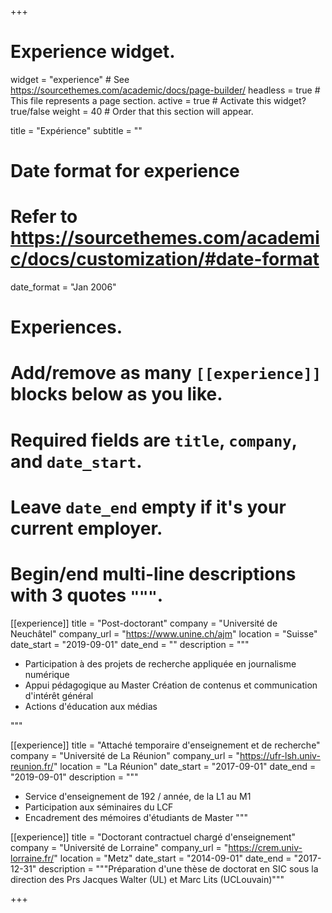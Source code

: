 +++
# Experience widget.
widget = "experience"  # See https://sourcethemes.com/academic/docs/page-builder/
headless = true  # This file represents a page section.
active = true  # Activate this widget? true/false
weight = 40  # Order that this section will appear.

title = "Expérience"
subtitle = ""

# Date format for experience
#   Refer to https://sourcethemes.com/academic/docs/customization/#date-format
date_format = "Jan 2006"

# Experiences.
#   Add/remove as many `[[experience]]` blocks below as you like.
#   Required fields are `title`, `company`, and `date_start`.
#   Leave `date_end` empty if it's your current employer.
#   Begin/end multi-line descriptions with 3 quotes `"""`.
[[experience]]
  title = "Post-doctorant"
  company = "Université de Neuchâtel"
  company_url = "https://www.unine.ch/ajm"
  location = "Suisse"
  date_start = "2019-09-01"
  date_end = ""
  description = """

  * Participation à des projets de recherche appliquée en journalisme numérique
  * Appui pédagogique au Master Création de contenus et communication d'intérêt général
  * Actions d'éducation aux médias

  """

[[experience]]
  title = "Attaché temporaire d'enseignement et de recherche"
  company = "Université de La Réunion"
  company_url = "https://ufr-lsh.univ-reunion.fr/"
  location = "La Réunion"
  date_start = "2017-09-01"
  date_end = "2019-09-01"
  description = """

  * Service d'enseignement de 192 / année, de la L1 au M1
  * Participation aux séminaires du LCF
  * Encadrement des mémoires d'étudiants de Master
  """

[[experience]]
  title = "Doctorant contractuel chargé d'enseignement"
  company = "Université de Lorraine"
  company_url = "https://crem.univ-lorraine.fr/"
  location = "Metz"
  date_start = "2014-09-01"
  date_end = "2017-12-31"
  description = """Préparation d'une thèse de doctorat en SIC sous la direction des Prs Jacques Walter (UL) et Marc Lits (UCLouvain)"""

+++
